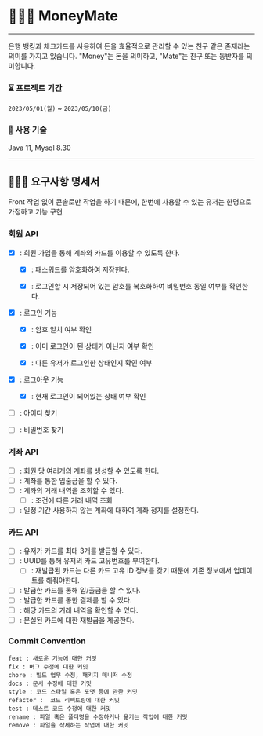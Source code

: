 # 🧑🏻‍💻 MoneyMate

---

은행 뱅킹과 체크카드를 사용하여 돈을 효율적으로 관리할 수 있는 친구 같은 존재라는 의미를 가지고 있습니다. 
"Money"는 돈을 의미하고, "Mate"는 친구 또는 동반자를 의미합니다.

### ⌛️ 프로젝트 기간


`2023/05/01(월)` ~ `2023/05/10(금)`

### 🔧 사용 기술
Java 11, Mysql 8.30

---
## 🧑🏻‍💻 요구사항 명세서
Front 작업 없이 콘솔로만 작업을 하기 때문에, 한번에 사용할 수 있는 유저는 한명으로 가정하고 기능 구현

### 회원 API
  - [x] : 회원 가입을 통해 계좌와 카드를 이용할 수 있도록 한다.
    - [x] : 패스워드를 암호화하여 저장한다.
    - [x] : 로그인할 시 저장되어 있는 암호를 복호화하여  비밀번호 동일 여부를 확인한다.


  - [x] : 로그인 기능
      - [x] : 암호 일치 여부 확인
      - [X] : 이미 로그인이 된 상태가 아닌지 여부 확인
      - [x] : 다른 유저가 로그인한 상태인지 확인 여부


  - [x] : 로그아웃 기능 
    - [x] : 현재 로그인이 되어있는 상태 여부 확인


  - [ ] : 아이디 찾기


  - [ ] : 비밀번호 찾기
  
### 계좌 API
- [ ] : 회원 당 여러개의 계좌를 생성할 수 있도록 한다.
- [ ] : 계좌를 통한 입출금을 할 수 있다.
- [ ] : 계좌의 거래 내역을 조회할 수 있다.
  -  [ ] : 조건에 따른 거래 내역 조회
- [ ] : 일정 기간 사용하지 않는 계좌에 대하여 계좌 정지를 설정한다.

### 카드 API 
- [ ] : 유저가 카드를 최대 3개를 발급할 수 있다.
- [ ] : UUID를 통해 유저의 카드 고유번호를 부여한다.
  - [ ] : 재발급된 카드는 다른 카드 고유 ID 정보를 갖기 때문에 기존 정보에서 업데이트를 해줘야한다.
- [ ] : 발급한 카드를 통해 입/출금을 할 수 있다.
- [ ] : 발급한 카드를 통한 결제를 할 수 있다.
- [ ] : 해당 카드의 거래 내역을 확인할 수 있다.
- [ ] : 분실된 카드에 대한 재발급을 제공한다.

### Commit Convention

```
feat : 새로운 기능에 대한 커밋
fix : 버그 수정에 대한 커밋
chore : 빌드 업무 수정, 패키지 매니저 수정
docs : 문서 수정에 대한 커밋
style : 코드 스타일 혹은 포맷 등에 관한 커밋
refactor :  코드 리팩토링에 대한 커밋
test : 테스트 코드 수정에 대한 커밋
rename : 파일 혹은 폴더명을 수정하거나 옮기는 작업에 대한 커밋
remove : 파일을 삭제하는 작업에 대한 커밋
```

